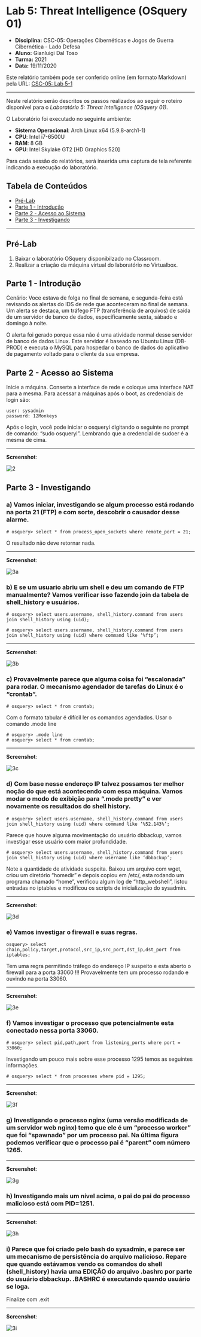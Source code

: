 # Lab 5: Threat Intelligence (OSquery 01)

- **Disciplina:** CSC-05: Operações Cibernéticas e Jogos de Guerra Cibernética - Lado Defesa
- **Aluno:** Gianluigi Dal Toso
- **Turma:** 2021
- **Data:** 19/11/2020

Este relatório também pode ser conferido online (em formato Markdown) pela URL: [CSC-05: Lab 5-1](https://gitlab.com/gitoso/csc-05/-/tree/master/Lab%205-1)

---

Neste relatório serão descritos os passos realizados ao seguir o roteiro disponível para o _Laboratório 5: Threat Intelligence (OSquery 01)_.

<!-- A execução do laboratório foi gravada no formato _asciinema_ (gravação do terminal, sem intervalo entre comandos). Para cada subseção à seguir, serão disponibilizados os links referentes as gravações. -->

O Laboratório foi executado no seguinte ambiente:
- **Sistema Operacional**: Arch Linux x64 (5.9.8-arch1-1)
- **CPU**: Intel i7-6500U
- **RAM**: 8 GB
- **GPU**: Intel Skylake GT2 [HD Graphics 520]


Para cada sessão do relatórios, será inserida uma captura de tela referente indicando a execução do laboratório.

## <a name='TabeladeContedos'></a>Tabela de Conteúdos


<!-- vscode-markdown-toc -->
* [Pré-Lab](#Pr-Lab)
* [Parte 1 - Introdução](#Parte1-Introduo)
* [Parte 2 - Acesso ao Sistema](#Parte2-AcessoaoSistema)
* [Parte 3 - Investigando](#Parte3-Investigando)

<!-- vscode-markdown-toc-config
	numbering=false
	autoSave=true
	/vscode-markdown-toc-config -->
<!-- /vscode-markdown-toc -->

---


## <a name='Pr-Lab'></a>Pré-Lab

1) Baixar o laboratório OSquery disponibilzado no Classroom.
2) Realizar a criação da máquina virtual do laboratório no Virtualbox.

## <a name='Parte1-Introduo'></a>Parte 1 - Introdução

Cenário: Voce estava de folga no final de semana, e segunda-feira está revisando os alertas do IDS de rede que aconteceram no final de semana. Um alerta se destaca, um tráfego FTP (transferência de arquivos) de saída de um servidor de banco de dados, especificamente sexta, sábado e domingo à noite.

O alerta foi gerado porque essa não é uma atividade normal desse servidor de banco de dados Linux. Este servidor é baseado no Ubuntu Linux (DB-PROD) e executa o MySQL para hospedar o banco de dados do aplicativo de pagamento voltado para o cliente da sua empresa.

## <a name='Parte2-AcessoaoSistema'></a>Parte 2 - Acesso ao Sistema

Inicie a máquina. Conserte a interface de rede e coloque uma interface NAT para a mesma. Para acessar a máquinas após o boot, as credenciais de login são:
```
user: sysadmin
password: 12Monkeys
```

Após o login, você pode iniciar o osqueryi digitando o seguinte no prompt de comando: “sudo osqueryi”. Lembrando que a credencial de sudoer é a mesma de cima.

---
**Screenshot**:

![2](imagens/01-p2.png)

## <a name='Parte3-Investigando'></a>Parte 3 - Investigando

### <a name='aVamosiniciarinvestigandosealgumprocessoestrodandonaporta21FTPecomsortedescobrirocausadordessealarme.'></a>a) Vamos iniciar, investigando se algum processo está rodando na porta 21 (FTP) e com sorte, descobrir o causador desse alarme.

```
# osquery> select * from process_open_sockets where remote_port = 21;
```
O resultado não deve retornar nada.

---
**Screenshot**:

![3a](imagens/01-p3-a.png)

### <a name='bEseumusuarioabriuumshelledeuumcomandodeFTPmanualmenteVamosverificarissofazendojoindatabeladeshell_historyeusurios.'></a>b) E se um usuario abriu um shell e deu um comando de FTP manualmente? Vamos verificar isso fazendo join da tabela de shell_history e usuários.

```
# osquery> select users.username, shell_history.command from users join shell_history using (uid);

# osquery> select users.username, shell_history.command from users join shell_history using (uid) where command like ‘%ftp’;
```

---
**Screenshot**:

![3b](imagens/01-p3-b.png)

### <a name='cProvavelmenteparecequealgumacoisafoiescalonadapararodar.OmecanismoagendadordetarefasdoLinuxocrontab.'></a>c) Provavelmente parece que alguma coisa foi “escalonada” para rodar. O mecanismo agendador de tarefas do Linux é o “crontab”.

```
# osquery> select * from crontab;
```

Com o formato tabular é difícil ler os comandos agendados. Usar o comando .mode line

```
# osquery> .mode line
# osquery> select * from crontab;
```

---
**Screenshot**:

![3c](imagens/01-p3-c.png)

### <a name='dCombasenesseendereoIPtalvezpossamostermelhornoodoqueestacontecendocomessamquina.Vamosmodaromododeexibiopara.modeprettyevernovamenteosresultadosdoshellhistory.'></a>d) Com base nesse endereço IP talvez possamos ter melhor noção do que está acontecendo com essa máquina. Vamos modar o modo de exibição para “.mode pretty” e ver novamente os resultados do shell history.

```
# osquery> select users.username, shell_history.command from users join shell_history using (uid) where command like ‘%52.143%’;
```

Parece que houve alguma movimentação do usuário dbbackup, vamos investigar esse usuário com maior profundidade.

```
# osquery> select users.username, shell_history.command from users join shell_history using (uid) where username like ‘dbbackup’;
```

Note a quantidade de atividade suspeita. Baixou um arquivo com wget, criou um diretório “homedir” e depois copiou em /etc/, esta rodando um programa chamado “home”, verificou algum log de “http_webshell”, listou entradas no iptables e modificou os scripts de inicialização do sysadmin.

---
**Screenshot**:

![3d](imagens/01-p3-d.png)

### <a name='eVamosinvestigarofirewallesuasregras.'></a>e) Vamos investigar o firewall e suas regras.

```
osquery> select chain,policy,target,protocol,src_ip,src_port,dst_ip,dst_port from iptables;
```

Tem uma regra permitindo tráfego do endereço IP suspeito e esta aberto o firewall para a porta 33060 !!! Provavelmente tem um processo rodando e ouvindo na porta 33060.

---
**Screenshot**:

![3e](imagens/01-p3-e.png)

### <a name='fVamosinvestigaroprocessoquepotencialmenteestaconectadonessaporta33060.'></a>f) Vamos investigar o processo que potencialmente esta conectado nessa porta 33060.

```
# osquery> select pid,path,port from listening_ports where port = 33060;
```

Investigando um pouco mais sobre esse processo 1295 temos as seguintes informações.

```
# osquery> select * from processes where pid = 1295;
```

---
**Screenshot**:

![3f](imagens/01-p3-f.png)

### <a name='gInvestigandooprocessonginxumaversomodificadadeumservidorwebnginxtemoqueeleumprocessoworkerquefoispawnadoporumprocessopai.Naltimafigurapodemosverificarqueoprocessopaiparentcomnmero1265.'></a>g) Investigando o processo nginx (uma versão modificada de um servidor web nginx) temo que ele é um “processo worker” que foi “spawnado” por um processo pai. Na última figura podemos verificar que o processo pai é “parent” com número 1265.

---
**Screenshot**:

![3g](imagens/01-p3-g.png)

### <a name='hInvestigandomaisumnvelacimaopaidopaidoprocessomaliciosoestcomPID1251.'></a>h) Investigando mais um nível acima, o pai do pai do processo malicioso está com PID=1251.

---
**Screenshot**:

![3h](imagens/01-p3-h.png)

### <a name='iParecequefoicriadopelobashdosysadminepareceserummecanismodepersistnciadoarquivomalicioso.Reparequequandoestvamosvendooscomandosdoshellshell_historyhaviaumaEDIOdoarquivo.bashrcporpartedousuriodbbackup..BASHRCexecutandoquandousurioseloga.'></a>i) Parece que foi criado pelo bash do sysadmin, e parece ser um mecanismo de persistência do arquivo malicioso. Repare que quando estávamos vendo os comandos do shell (shell_history) havia uma EDIÇÃO do arquivo .bashrc por parte do usuário dbbackup. .BASHRC é executando quando usuário se loga.

Finalize com .exit

---
**Screenshot**:

![3i](imagens/01-p3-i.png)